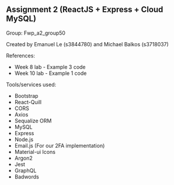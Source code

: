 Assignment 2 (ReactJS + Express + Cloud MySQL)
-----------------------------------------------
Group: Fwp_a2_group50

Created by Emanuel Le (s3844780) and Michael Balkos (s3718037)


References: 
- Week 8 lab - Example 3 code
- Week 10 lab - Example 1 code

Tools/services used:
- Bootstrap
- React-Quill
- CORS
- Axios
- Sequalize ORM
- MySQL
- Express
- Node.js
- Email.js (For our 2FA implementation)
- Material-ui Icons
- Argon2
- Jest
- GraphQL
- Badwords
